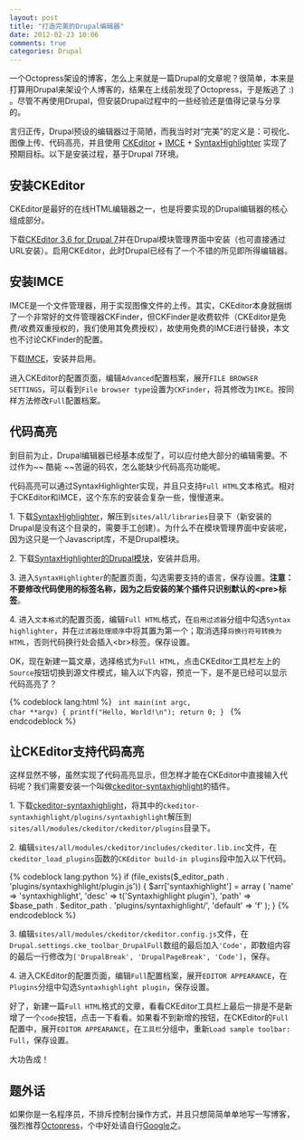 ```yaml
---
layout: post
title: "打造完美的Drupal编辑器"
date: 2012-02-23 10:06
comments: true
categories: Drupal
---
```

一个Octopress架设的博客，怎么上来就是一篇Drupal的文章呢？很简单，本来是打算用Drupal来架设个人博客的，结果在上线前发现了Octopress，于是叛逃了 :) 。尽管不再使用Drupal，但安装Drupal过程中的一些经验还是值得记录与分享的。

言归正传，Drupal预设的编辑器过于简陋，而我当时对“完美”的定义是：可视化、图像上传、代码高亮，并且使用 [CKEditor](http://ckeditor.com/) + [IMCE](http://drupal.org/project/imce) + [SyntaxHighlighter](http://alexgorbatchev.com/) 实现了预期目标。以下是安装过程，基于Drupal 7环境。

<!--more-->

## 安装CKEditor

CKEditor是最好的在线HTML编辑器之一，也是将要实现的Drupal编辑器的核心组成部分。

下载[CKEditor 3.6 for Drupal 7](http://download.cksource.com/CKEditor%20for%20Drupal/CKEditor%203.6.2%20for%20Drupal/ckeditor_3.6.2_for_drupal_7.zip)并在Drupal模块管理界面中安装（也可直接通过URL安装）。启用CKEditor，此时Drupal已经有了一个不错的所见即所得编辑器。

## 安装IMCE

IMCE是一个文件管理器，用于实现图像文件的上传。其实，CKEditor本身就捆绑了一个非常好的文件管理器CKFinder，但CKFinder是收费软件（CKEditor是免费/收费双重授权的，我们使用其免费授权），故使用免费的IMCE进行替换，本文也不讨论CKFinder的配置。

下载[IMCE](http://ftp.drupal.org/files/projects/imce-7.x-1.5.tar.gz)，安装并启用。

进入CKEditor的配置页面，编辑`Advanced`配置档案，展开`FILE BROWSER SETTINGS`，可以看到`File browser type`设置为`CKFinder`，将其修改为`IMCE`。按同样方法修改`Full`配置档案。

## 代码高亮

到目前为止，Drupal编辑器已经基本成型了，可以应付绝大部分的编辑需要。不过作为~~ 酷毙 ~~苦逼的码农，怎么能缺少代码高亮功能呢。

代码高亮可以通过SyntaxHighlighter实现，并且只支持`Full HTML`文本格式。相对于CKEditor和IMCE，这个东东的安装会复杂一些，慢慢道来。

1\. 下载[SyntaxHighlighter](http://alexgorbatchev.com/SyntaxHighlighter/download/download.php?sh_current)，解压到`sites/all/libraries`目录下（新安装的Drupal是没有这个目录的，需要手工创建）。为什么不在模块管理界面中安装呢，因为这只是一个Javascript库，不是Drupal模块。

2\. 下载[SyntaxHighlighter的Drupal模块](http://ftp.drupal.org/files/projects/syntaxhighlighter-7.x-2.x-dev.tar.gz)，安装并启用。

3\. 进入`SyntaxHighlighter`的配置页面，勾选需要支持的语言，保存设置。**注意：不要修改代码使用的标签名称，因为之后安装的某个插件只识别默认的\<pre\>标签**。

4\. 进入`文本格式`的配置页面，编辑`Full HTML`格式，在`启用过滤器`分组中勾选`Syntax highlighter`，并在`过滤器处理顺序`中将其置为第一个；取消选择`将换行符号转换为HTML`，否则代码换行处会插入\<br\>标签。保存设置。

OK，现在新建一篇文章，选择格式为`Full HTML`，点击CKEditor工具栏左上的`Source`按钮切换到源文件模式，输入以下内容，预览一下，是不是已经可以显示代码高亮了？

{% codeblock lang:html %}
<code class="brush:cpp">
int main(int argc, char **argv)
{
    printf("Hello, World!\n");
    return 0;
}
</code>
{% endcodeblock %}

## 让CKEditor支持代码高亮

这样显然不够，虽然实现了代码高亮显示，但怎样才能在CKEditor中直接输入代码呢？我们需要安装一个叫做[ckeditor-syntaxhighlight](http://code.google.com/p/ckeditor-syntaxhighlight/)的插件。

1\. 下载[ckeditor-syntaxhighlight](http://ckeditor-syntaxhighlight.googlecode.com/files/ckeditor-syntaxhighlight-1.0.tar.bz2)，将其中的`ckeditor-syntaxhighlight/plugins/syntaxhighlight`解压到`sites/all/modules/ckeditor/ckeditor/plugins`目录下。

2\. 编辑`sites/all/modules/ckeditor/includes/ckeditor.lib.inc`文件，在`ckeditor_load_plugins`函数的`CKEditor build-in plugins`段中加入以下代码。

{% codeblock lang:python %}
if (file_exists($_editor_path . 'plugins/syntaxhighlight/plugin.js'))
{
    $arr['syntaxhighlight'] = array
    (
        'name' => 'syntaxhighlight',
        'desc' => t('Syntaxhighlight plugin'),
        'path' => $base_path . $editor_path . 'plugins/syntaxhighlight/',
        'default' => 'f'
    );
}
{% endcodeblock %}

3\. 编辑`sites/all/modules/ckeditor/ckeditor.config.js`文件，在`Drupal.settings.cke_toolbar_DrupalFull`数组的最后加入`'Code'`，即数组内容的最后一行修改为`['DrupalBreak', 'DrupalPageBreak', 'Code']`，保存。

4\. 进入CKEditor的配置页面，编辑`Full`配置档案，展开`EDITOR APPEARANCE`，在`Plugins`分组中勾选`Syntaxhighlight plugin`，保存设置。

好了，新建一篇`Full HTML`格式的文章，看看CKEditor工具栏上最后一排是不是新增了一个`code`按钮，点击一下看看。如果看不到新增的按钮，在CKEditor的`Full`配置中，展开`EDITOR APPEARANCE`，在`工具栏`分组中，重新`Load sample toolbar: Full`，保存设置。

大功告成！

## 题外话

如果你是一名程序员，不排斥控制台操作方式，并且只想简简单单地写一写博客，强烈推荐[Octopress](http://octopress.org)，个中好处请自行[Google](http://www.google.com/search?q=Octopress)之。